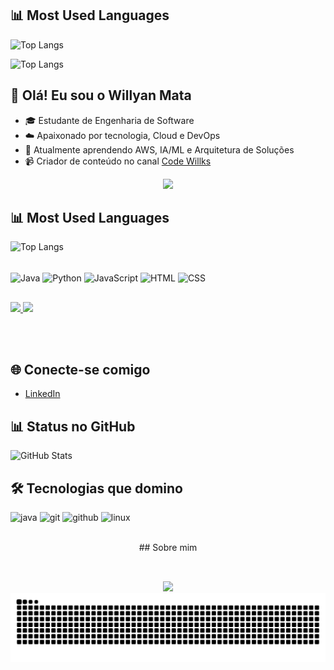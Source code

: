 ## 📊 Most Used Languages

![Top Langs](https://github-readme-stats.vercel.app/api/top-langs/?username=WillyanMata&layout=donut&theme=dark)

![Top Langs](https://github-readme-stats-git-main-willyan.vercel.app/api/top-langs/?username=WillyanMata&layout=donut&theme=dark)

## 👋 Olá! Eu sou o Willyan Mata

- 🎓 Estudante de Engenharia de Software
- ☁️ Apaixonado por tecnologia, Cloud e DevOps
- 🌱 Atualmente aprendendo AWS, IA/ML e Arquitetura de Soluções
- 📹 Criador de conteúdo no canal [Code Willks](https://www.youtube.com/@CodeWillks)

<div align="center">
  <a href="https://github.com/WillyanMata">
    <img height="180em" src="https://github-readme-stats.vercel.app/api?username=WillyanMata&show_icons=true&theme=dark&include_all_commits=true&count_private=true"/>
  </a>
</div>

## 📊 Most Used Languages

![Top Langs](https://github-readme-stats.vercel.app/api/top-langs/?username=WillyanMata&layout=compact&theme=dark)

<div style="display: inline_block"><br>
  <img align="center" alt="Java" height="30" width="40" src="https://cdn.jsdelivr.net/gh/devicons/devicon/icons/java/java-original.svg">
  <img align="center" alt="Python" height="30" width="40" src="https://cdn.jsdelivr.net/gh/devicons/devicon/icons/python/python-original.svg">
  <img align="center" alt="JavaScript" height="30" width="40" src="https://cdn.jsdelivr.net/gh/devicons/devicon/icons/javascript/javascript-original.svg">
  <img align="center" alt="HTML" height="30" width="40" src="https://cdn.jsdelivr.net/gh/devicons/devicon/icons/html5/html5-original.svg">
  <img align="center" alt="CSS" height="30" width="40" src="https://cdn.jsdelivr.net/gh/devicons/devicon/icons/css3/css3-original.svg">
</div>

##

<div>
  <a href="https://www.youtube.com/@CodeWillks" target="_blank">
    <img src="https://img.shields.io/badge/YouTube-FF0000?style=for-the-badge&logo=youtube&logoColor=white">
  </a>
  <a href="https://www.linkedin.com/in/SEU-LINKEDIN" target="_blank">
    <img src="https://img.shields.io/badge/LinkedIn-0077B5?style=for-the-badge&logo=linkedin&logoColor=white">
  </a>
</div>



<br><br>
## 🌐 Conecte-se comigo
- [LinkedIn](https://www.linkedin.com/in/seu-perfil)

## 📊 Status no GitHub
![GitHub Stats](https://github-readme-stats.vercel.app/api?username=WillyanMata&show_icons=true&theme=radical)

## 🛠️ Tecnologias que domino
<p align="left">
  <img src="https://cdn.jsdelivr.net/gh/devicons/devicon/icons/java/java-original.svg" height="40" alt="java" />
  <img src="https://cdn.jsdelivr.net/gh/devicons/devicon/icons/git/git-original.svg" height="40" alt="git" />
  <img src="https://cdn.jsdelivr.net/gh/devicons/devicon/icons/github/github-original.svg" height="40" alt="github" />
  <img src="https://cdn.jsdelivr.net/gh/devicons/devicon/icons/linux/linux-original.svg" height="40" alt="linux" />
</p>

<br>
<div align="center">
  <div align="center">
## Sobre mim
<div align="center">
 
<br>

##

<div> 
  <a href="https://www.linkedin.com/in/willyandamata" target="_blank">
    <img src="https://img.shields.io/badge/-LinkedIn-%230077B5?style=for-the-badge&logo=linkedin&logoColor=white" target="_blank">
  </a> 
</div>

<img src="https://raw.githubusercontent.com/WillyanMata/WillyanMata/output/snake.svg" alt="Snake animation" />
